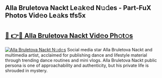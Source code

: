 ## Alla Bruletova Nackt Le𝚊k𝚎d N𝚞𝚍es - Part-FuX Photos Vid𝚎o Le𝚊ks tfs5x

# <h2><a href="http://fb67y6.evod.top/?m=Alla+Bruletova+Nackt">🔗 👉🔴 Alla Bruletova Nackt Vid𝚎o Ph𝚘t𝚘s</a></h2>

[![Alla Bruletova Nackt N𝚞d𝚎s](https://i.imgur.com/8V9OHl7.gif)](http://fb67y6.evod.top/?m=Alla+Bruletova+Nackt)
Social media star Alla Bruletova Nackt and multimedia artist, acclaimed for publishing dance and lifestyle material through trending dance routines and mini vlogs. Alla Bruletova Nackt public persona is one of approachability and authenticity, but his private life is shrouded in mystery. 
